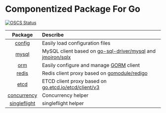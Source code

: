 # Componentized Package For Go

[![OSCS Status](https://www.oscs1024.com/platform/badge/wwwangxc/gopkg.svg?size=small)](https://www.murphysec.com/dr/c1TuOdJ62DzT0agLwg)

| Package | Describe |
| :---:| :--- |
| [config](config/README.md) | Easily load configuration files |
| [mysql](mysql/README.md) | MySQL client based on [go-sql-driver/mysql](https://github.com/go-sql-driver/mysql) and [jmoiron/sqlx](https://github.com/jmoiron/sqlx) |
| [orm](orm/README.md) | Easily configure and manage [GORM](https://github.com/go-gorm/gorm) client |
| [redis](redis/README.md) | Redis client proxy based on [gomodule/redigo](https://github.com/gomodule/redigo) |
| [etcd](etcd/README.md) | ETCD client proxy based on [go.etcd.io/etcd/client/v3](https://github.com/etcd-io/etcd/tree/main/client/v3) |
| [concurrency](concurrency/README.md) | Concurrency helper |
| [singleflight](singleflight/README.md) | singleflight helper |
